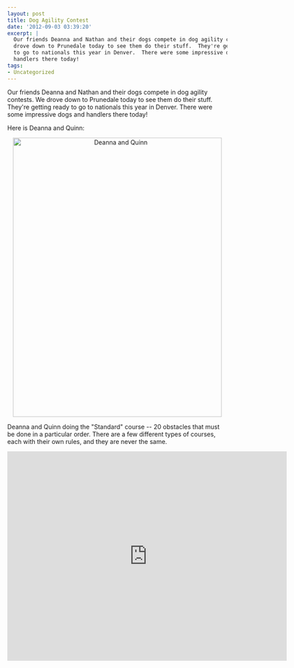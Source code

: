 ```yaml
---
layout: post
title: Dog Agility Contest
date: '2012-09-03 03:39:20'
excerpt: |
  Our friends Deanna and Nathan and their dogs compete in dog agility contests.  We
  drove down to Prunedale today to see them do their stuff.  They're getting ready
  to go to nationals this year in Denver.  There were some impressive dogs and
  handlers there today!
tags:
- Uncategorized
---
```


Our friends Deanna and Nathan and their dogs compete in dog agility contests. We drove down to Prunedale today to see them do their stuff. They're getting ready to go to nationals this year in Denver. There were some impressive dogs and handlers there today!

Here is Deanna and Quinn:

<div style="text-align:center;">
<a href="http://www.flickr.com/photos/thenobot/7918849824/" title="Deanna and Quinn by thenobot, on Flickr"><img src="https://farm9.staticflickr.com/8462/7918849824_217ded3efc_z.jpg" width="478" height="640" alt="Deanna and Quinn"></a>
</div>

Deanna and Quinn doing the "Standard" course -- 20 obstacles that must be done in a particular order. There are a few different types of courses, each with their own rules, and they are never the same.

<embed src="http://video.thenobot.org/20120902-dog_agility.mov" width="640" height="480" scale="aspect"></embed>
